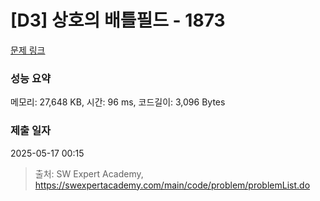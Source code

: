 # [D3] 상호의 배틀필드 - 1873 

[문제 링크](https://swexpertacademy.com/main/code/problem/problemDetail.do?contestProbId=AV5LyE7KD2ADFAXc) 

### 성능 요약

메모리: 27,648 KB, 시간: 96 ms, 코드길이: 3,096 Bytes

### 제출 일자

2025-05-17 00:15



> 출처: SW Expert Academy, https://swexpertacademy.com/main/code/problem/problemList.do
